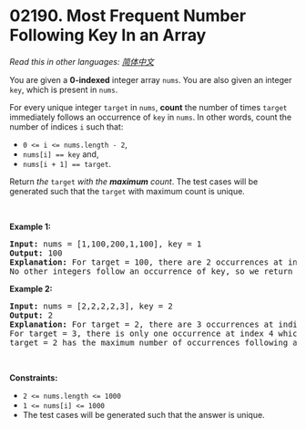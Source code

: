 # 02190. Most Frequent Number Following Key In an Array

  _Read this in other languages:_
    [_简体中文_](README.zh-CN.md)

<p>You are given a <strong>0-indexed</strong> integer array <code>nums</code>.<strong> </strong>You are also given an integer <code>key</code>, which is present in <code>nums</code>.</p>

<p>For every unique integer <code>target</code> in <code>nums</code>, <strong>count</strong> the number of times <code>target</code> immediately follows an occurrence of <code>key</code> in <code>nums</code>. In other words, count the number of indices <code>i</code> such that:</p>

<ul>
	<li><code>0 &lt;= i &lt;= nums.length - 2</code>,</li>
	<li><code>nums[i] == key</code> and,</li>
	<li><code>nums[i + 1] == target</code>.</li>
</ul>

<p>Return <em>the </em><code>target</code><em> with the <strong>maximum</strong> count</em>. The test cases will be generated such that the <code>target</code> with maximum count is unique.</p>

<p>&nbsp;</p>
<p><strong>Example 1:</strong></p>

<pre>
<strong>Input:</strong> nums = [1,100,200,1,100], key = 1
<strong>Output:</strong> 100
<strong>Explanation:</strong> For target = 100, there are 2 occurrences at indices 1 and 4 which follow an occurrence of key.
No other integers follow an occurrence of key, so we return 100.
</pre>

<p><strong>Example 2:</strong></p>

<pre>
<strong>Input:</strong> nums = [2,2,2,2,3], key = 2
<strong>Output:</strong> 2
<strong>Explanation:</strong> For target = 2, there are 3 occurrences at indices 1, 2, and 3 which follow an occurrence of key.
For target = 3, there is only one occurrence at index 4 which follows an occurrence of key.
target = 2 has the maximum number of occurrences following an occurrence of key, so we return 2.
</pre>

<p>&nbsp;</p>
<p><strong>Constraints:</strong></p>

<ul>
	<li><code>2 &lt;= nums.length &lt;= 1000</code></li>
	<li><code>1 &lt;= nums[i] &lt;= 1000</code></li>
	<li>The test cases will be generated such that the answer is unique.</li>
</ul>
